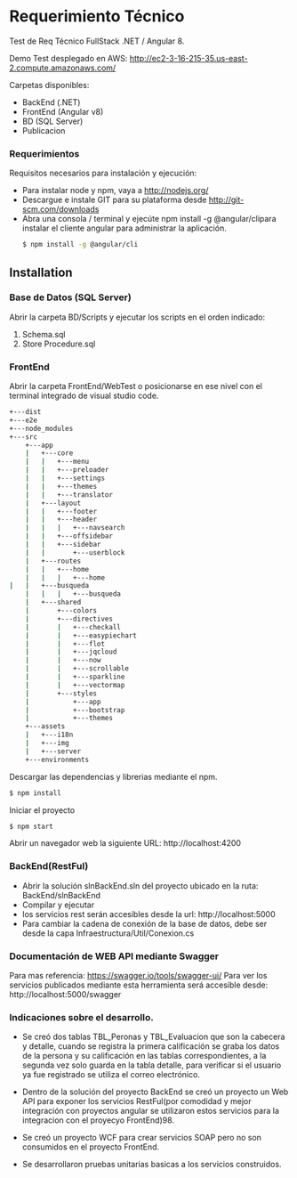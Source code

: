 # Requerimiento Técnico

Test de Req Técnico FullStack .NET / Angular 8.

Demo Test desplegado en AWS: http://ec2-3-16-215-35.us-east-2.compute.amazonaws.com/

Carpetas disponibles:

  - BackEnd (.NET)
  - FrontEnd (Angular v8)
  - BD (SQL Server)
  - Publicacion

### Requerimientos

Requisitos necesarios para instalación y ejecución:

* Para instalar node y npm, vaya a http://nodejs.org/
* Descargue e instale GIT para su plataforma desde http://git-scm.com/downloads
* Abra una consola / terminal y ejecúte npm install -g @angular/clipara instalar el cliente angular para administrar la aplicación.
    ```sh
    $ npm install -g @angular/cli
    ```

## Installation

### Base de Datos (SQL Server)
Abrir la carpeta BD/Scripts y ejecutar los scripts en el orden indicado:
 1. Schema.sql
 2. Store Procedure.sql
### FrontEnd
Abrir la carpeta FrontEnd/WebTest o posicionarse en ese nivel con el terminal integrado de visual studio code.

```sh
+---dist
+---e2e
+---node_modules
+---src
    +---app
    |   +---core
    |   |   +---menu
    |   |   +---preloader
    |   |   +---settings
    |   |   +---themes
    |   |   +---translator
    |   +---layout
    |   |   +---footer
    |   |   +---header
    |   |   |   +---navsearch
    |   |   +---offsidebar
    |   |   +---sidebar
    |   |       +---userblock
    |   +---routes
    |   |   +---home
    |   |   |   +---home
|   |   +---busqueda
    |   |   |   +---busqueda
    |   +---shared
    |       +---colors
    |       +---directives
    |       |   +---checkall
    |       |   +---easypiechart
    |       |   +---flot
    |       |   +---jqcloud
    |       |   +---now
    |       |   +---scrollable
    |       |   +---sparkline
    |       |   +---vectormap
    |       +---styles
    |           +---app
    |           +---bootstrap
    |           +---themes
    +---assets
    |   +---i18n
    |   +---img
    |   +---server
    +---environments
```

Descargar las dependencias y librerias mediante el npm.

```sh
$ npm install
```

Iniciar el proyecto

```sh
$ npm start
```
Abrir un navegador web la siguiente URL: http://localhost:4200

### BackEnd(RestFul)

* Abrir la solución slnBackEnd.sln del proyecto ubicado en la ruta: BackEnd/slnBackEnd 
* Compilar y ejecutar
* los servicios rest serán accesibles desde la url: http://localhost:5000
* Para cambiar la cadena de conexión de la base de datos, debe ser desde la capa Infraestructura/Util/Conexion.cs


### Documentación de WEB API mediante Swagger
Para mas referencia: https://swagger.io/tools/swagger-ui/
Para ver los servicios publicados mediante esta herramienta será accesible desde: http://localhost:5000/swagger

### Indicaciones sobre el desarrollo.
* Se creó dos tablas TBL_Peronas y TBL_Evaluacion que son la cabecera y detalle, cuando se registra la primera calificación se graba los datos de la persona y su calificación en las tablas correspondientes, a la segunda vez solo guarda en la tabla detalle, para verificar si el usuario ya fue registrado se utiliza el correo electrónico.

* Dentro de la solución del proyecto BackEnd se creó un proyecto un Web API para exponer los servicios RestFul(por comodidad y mejor integración con proyectos angular se utilizaron estos servicios para la integracion con el proyecyo FrontEnd)98.

* Se creó un proyecto WCF para crear servicios SOAP pero no son consumidos en el proyecto FrontEnd.

* Se desarrollaron pruebas unitarias basicas a los servicios construidos.


